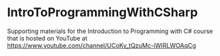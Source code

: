 # IntroToProgrammingWithCSharp
Supporting materials for the Introduction to Programming with C# course that is hosted on YouTube at https://www.youtube.com/channel/UCoKv_tQzuMc-iWIRLWOAqCg
